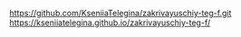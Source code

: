 https://github.com/KseniiaTelegina/zakrivayuschiy-teg-f.git
https://kseniiatelegina.github.io/zakrivayuschiy-teg-f/
